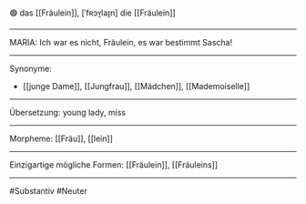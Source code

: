 🟢 das [[Fräulein]], [ˈfʀɔʏ̯laɪ̯n]
die [[Fräulein]]

---

MARIA: Ich war es nicht, Fräulein, es war bestimmt Sascha!

---

Synonyme:

- [[junge Dame]], [[Jungfrau]], [[Mädchen]], [[Mademoiselle]]

---

Übersetzung: young lady, miss

---

Morpheme:
[[Fräu]], [[lein]]

---

Einzigartige mögliche Formen: [[Fräulein]], [[Fräuleins]]

---

#Substantiv #Neuter
